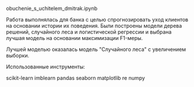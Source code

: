 obuchenie_s_uchitelem_dmitrak.ipynb

Работа выполнялась для банка с целью спрогнозировать уход клиентов на основании истории их поведения. 
Были построены модели дерева решений, случайного леса и логистической регрессии и выбрана лучшая модель на основании максимизации F1-меры.

Лучшей моделью оказалась модель "Случайного леса" с увеличением выборки.


Использованные инструменты:

scikit-learn
imblearn
pandas
seaborn
matplotlib
re
numpy
